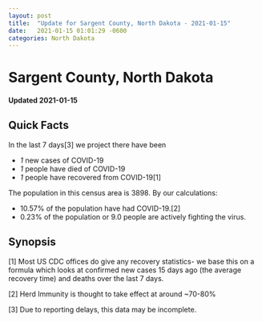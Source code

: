 ```yaml
---
layout: post
title:  "Update for Sargent County, North Dakota - 2021-01-15"
date:   2021-01-15 01:01:29 -0600
categories: North Dakota
---
```


# Sargent County, North Dakota
#### Updated 2021-01-15

## Quick Facts

In the last 7 days[3] we project there have been
- *1* new cases of COVID-19
- *1* people have died of COVID-19
- *1* people have recovered from COVID-19[1]

The population in this census area is 3898. By our calculations:
- 10.57% of the population have had COVID-19.[2]
- 0.23% of the population or 9.0 people are actively fighting the virus.

## Synopsis




[1] Most US CDC offices do give any recovery statistics- we base this on a formula which looks at confirmed new cases
15 days ago (the average recovery time) and deaths over the last 7 days.

[2] Herd Immunity is thought to take effect at around ~70-80%

[3] Due to reporting delays, this data may be incomplete.
 
    